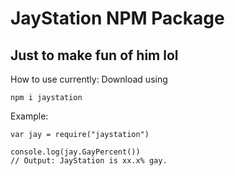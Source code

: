# JayStation NPM Package
## Just to make fun of him lol
How to use currently:
Download using
```
npm i jaystation
```
Example:
```
var jay = require("jaystation")

console.log(jay.GayPercent())
// Output: JayStation is xx.x% gay.
```